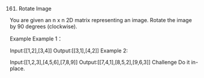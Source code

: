 161. Rotate Image

You are given an n x n 2D matrix representing an image.
Rotate the image by 90 degrees (clockwise).

Example
Example 1：

Input:[[1,2],[3,4]]
Output:[[3,1],[4,2]]
Example 2:

Input:[[1,2,3],[4,5,6],[7,8,9]]
Output:[[7,4,1],[8,5,2],[9,6,3]]
Challenge
Do it in-place.

